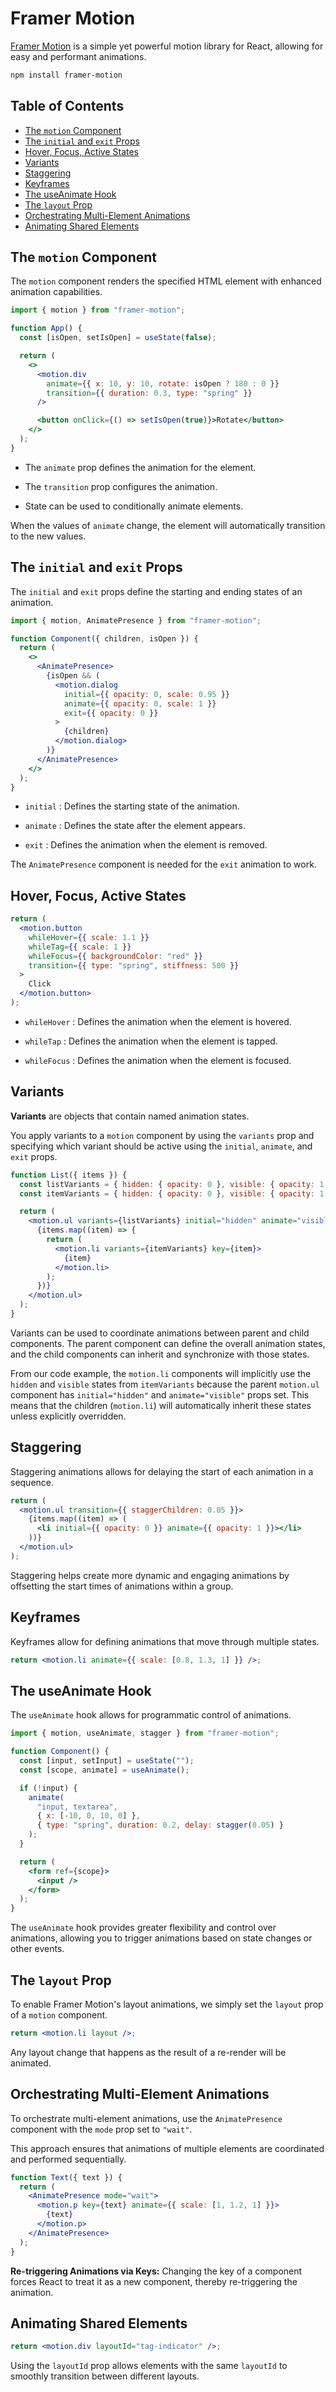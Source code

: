 # Framer Motion

[Framer Motion](https://www.framer.com/motion/) is a simple yet powerful motion library for React, allowing for easy and performant animations.

```bash
npm install framer-motion
```

## Table of Contents

- [The `motion` Component](#the-motion-component)
- [The `initial` and `exit` Props](#the-initial-and-exit-props)
- [Hover, Focus, Active States](#hover-focus-active-states)
- [Variants](#variants)
- [Staggering](#staggering)
- [Keyframes](#keyframes)
- [The useAnimate Hook](#the-useanimate-hook)
- [The `layout` Prop](#the-layout-prop)
- [Orchestrating Multi-Element Animations](#orchestrating-multi-element-animations)
- [Animating Shared Elements](#animating-shared-elements)

## The `motion` Component

The `motion` component renders the specified HTML element with enhanced animation capabilities.

```jsx
import { motion } from "framer-motion";

function App() {
  const [isOpen, setIsOpen] = useState(false);

  return (
    <>
      <motion.div
        animate={{ x: 10, y: 10, rotate: isOpen ? 180 : 0 }}
        transition={{ duration: 0.3, type: "spring" }}
      />

      <button onClick={() => setIsOpen(true)}>Rotate</button>
    </>
  );
}
```

- The `animate` prop defines the animation for the element.

- The `transition` prop configures the animation.

- State can be used to conditionally animate elements.

When the values of `animate` change, the element will automatically transition to the new values.

## The `initial` and `exit` Props

The `initial` and `exit` props define the starting and ending states of an animation.

```jsx
import { motion, AnimatePresence } from "framer-motion";

function Component({ children, isOpen }) {
  return (
    <>
      <AnimatePresence>
        {isOpen && (
          <motion.dialog
            initial={{ opacity: 0, scale: 0.95 }}
            animate={{ opacity: 0, scale: 1 }}
            exit={{ opacity: 0 }}
          >
            {children}
          </motion.dialog>
        )}
      </AnimatePresence>
    </>
  );
}
```

- `initial` : Defines the starting state of the animation.

- `animate` : Defines the state after the element appears.

- `exit` : Defines the animation when the element is removed.

The `AnimatePresence` component is needed for the `exit` animation to work.

## Hover, Focus, Active States

```jsx
return (
  <motion.button
    whileHover={{ scale: 1.1 }}
    whileTag={{ scale: 1 }}
    whileFocus={{ backgroundColor: "red" }}
    transition={{ type: "spring", stiffness: 500 }}
  >
    Click
  </motion.button>
);
```

- `whileHover` : Defines the animation when the element is hovered.

- `whileTap` : Defines the animation when the element is tapped.

- `whileFocus` : Defines the animation when the element is focused.

## Variants

**Variants** are objects that contain named animation states.

You apply variants to a `motion` component by using the `variants` prop and specifying which variant should be active using the `initial`, `animate`, and `exit` props.

```jsx
function List({ items }) {
  const listVariants = { hidden: { opacity: 0 }, visible: { opacity: 1 } };
  const itemVariants = { hidden: { opacity: 0 }, visible: { opacity: 1 } };

  return (
    <motion.ul variants={listVariants} initial="hidden" animate="visible">
      {items.map((item) => {
        return (
          <motion.li variants={itemVariants} key={item}>
            {item}
          </motion.li>
        );
      })}
    </motion.ul>
  );
}
```

Variants can be used to coordinate animations between parent and child components. The parent component can define the overall animation states, and the child components can inherit and synchronize with those states.

From our code example, the `motion.li` components will implicitly use the `hidden` and `visible` states from `itemVariants` because the parent `motion.ul` component has `initial="hidden"` and `animate="visible"` props set. This means that the children (`motion.li`) will automatically inherit these states unless explicitly overridden.

## Staggering

Staggering animations allows for delaying the start of each animation in a sequence.

```jsx
return (
  <motion.ul transition={{ staggerChildren: 0.05 }}>
    {items.map((item) => (
      <li initial={{ opacity: 0 }} animate={{ opacity: 1 }}></li>
    ))}
  </motion.ul>
);
```

Staggering helps create more dynamic and engaging animations by offsetting the start times of animations within a group.

## Keyframes

Keyframes allow for defining animations that move through multiple states.

```jsx
return <motion.li animate={{ scale: [0.8, 1.3, 1] }} />;
```

## The useAnimate Hook

The `useAnimate` hook allows for programmatic control of animations.

```jsx
import { motion, useAnimate, stagger } from "framer-motion";

function Component() {
  const [input, setInput] = useState("");
  const [scope, animate] = useAnimate();

  if (!input) {
    animate(
      "input, textarea",
      { x: [-10, 0, 10, 0] },
      { type: "spring", duration: 0.2, delay: stagger(0.05) }
    );
  }

  return (
    <form ref={scope}>
      <input />
    </form>
  );
}
```

The `useAnimate` hook provides greater flexibility and control over animations, allowing you to trigger animations based on state changes or other events.

## The `layout` Prop

To enable Framer Motion's layout animations, we simply set the `layout` prop of a `motion` component.

```jsx
return <motion.li layout />;
```

Any layout change that happens as the result of a re-render will be animated.

## Orchestrating Multi-Element Animations

To orchestrate multi-element animations, use the `AnimatePresence` component with the `mode` prop set to `"wait"`.

This approach ensures that animations of multiple elements are coordinated and performed sequentially.

```jsx
function Text({ text }) {
  return (
    <AnimatePresence mode="wait">
      <motion.p key={text} animate={{ scale: [1, 1.2, 1] }}>
        {text}
      </motion.p>
    </AnimatePresence>
  );
}
```

**Re-triggering Animations via Keys:** Changing the key of a component forces React to treat it as a new component, thereby re-triggering the animation.

## Animating Shared Elements

```jsx
return <motion.div layoutId="tag-indicator" />;
```

Using the `layoutId` prop allows elements with the same `layoutId` to smoothly transition between different layouts.
